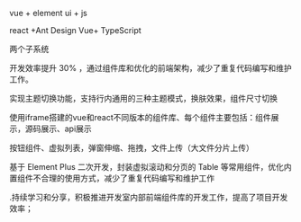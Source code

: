 vue + element ui + js

react +Ant Design Vue+ TypeScript

两个子系统

开发效率提升 30% ，通过组件库和优化的前端架构，减少了重复代码编写和维护工作。

实现主题切换功能，支持行内通用的三种主题模式，换肤效果，组件尺寸切换

使用iframe搭建的vue和react不同版本的组件库、每个组件主要包括：组件展示，源码展示、api展示

按钮组件、虚拟列表，弹窗伸缩、拖拽，文件上传（大文件分片上传）

基于 Element Plus 二次开发，封装虚拟滚动和分页的 Table 等常用组件，优化内置组件不合理的使用方式，减少了重复代码编写和维护工作

.持续学习和分享，积极推进开发室内部前端组件库的开发工作，提高了项目开发效率；